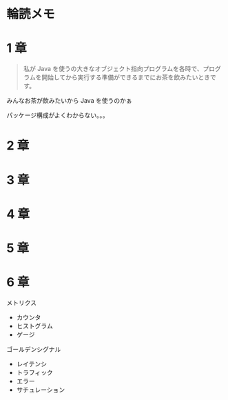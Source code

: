 # 輪読メモ

# 1 章

> 私が Java を使うの大きなオブジェクト指向プログラムを各時で、プログラムを開始してから実行する準備ができるまでにお茶を飲みたいときです。

みんなお茶が飲みたいから Java を使うのかぁ

パッケージ構成がよくわからない。。。

# 2 章

# 3 章

# 4 章

# 5 章

# 6 章

メトリクス

- カウンタ
- ヒストグラム
- ゲージ

ゴールデンシグナル

- レイテンシ
- トラフィック
- エラー
- サチュレーション
